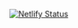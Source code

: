 [![Netlify Status](https://api.netlify.com/api/v1/badges/ab02a686-7227-4bc6-8a21-8909e0be3bb1/deploy-status)](https://app.netlify.com/sites/wai-intro-atag/deploys)